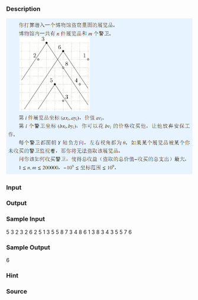 
### Description
![](/JudgeOnline/upload/201508/11.PNG)

### Input

### Output

### Sample Input
5 3
2 3
2 6 2
5 1 3
5 5 8
7 3 4
8 6 1
3 8 3
4 3 5
5 7 6
### Sample Output
6
### Hint

### Source
